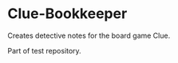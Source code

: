 Clue-Bookkeeper
===============

Creates detective notes for the board game Clue.

Part of test repository.
